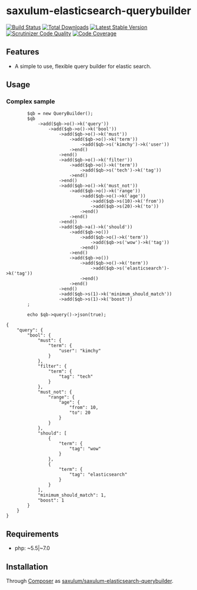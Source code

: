 # saxulum-elasticsearch-querybuilder

[![Build Status](https://api.travis-ci.org/saxulum/saxulum-elasticsearch-querybuilder.png?branch=master)](https://travis-ci.org/saxulum/saxulum-elasticsearch-querybuilder)
[![Total Downloads](https://poser.pugx.org/saxulum/saxulum-elasticsearch-querybuilder/downloads.png)](https://packagist.org/packages/saxulum/saxulum-elasticsearch-querybuilder)
[![Latest Stable Version](https://poser.pugx.org/saxulum/saxulum-elasticsearch-querybuilder/v/stable.png)](https://packagist.org/packages/saxulum/saxulum-elasticsearch-querybuilder)
[![Scrutinizer Code Quality](https://scrutinizer-ci.com/g/saxulum/saxulum-elasticsearch-querybuilder/badges/quality-score.png?b=master)](https://scrutinizer-ci.com/g/saxulum/saxulum-elasticsearch-querybuilder/?branch=master)
[![Code Coverage](https://scrutinizer-ci.com/g/saxulum/saxulum-elasticsearch-querybuilder/badges/coverage.png?b=master)](https://scrutinizer-ci.com/g/saxulum/saxulum-elasticsearch-querybuilder/?branch=master)

## Features

 * A simple to use, flexible query builder for elastic search.

## Usage

### Complex sample

```{.php}
        $qb = new QueryBuilder();
        $qb
            ->add($qb->o()->k('query'))
                ->add($qb->o()->k('bool'))
                    ->add($qb->o()->k('must'))
                        ->add($qb->o()->k('term'))
                            ->add($qb->s('kimchy')->k('user'))
                        ->end()
                    ->end()
                    ->add($qb->o()->k('filter'))
                        ->add($qb->o()->k('term'))
                            ->add($qb->s('tech')->k('tag'))
                        ->end()
                    ->end()
                    ->add($qb->o()->k('must_not'))
                        ->add($qb->o()->k('range'))
                            ->add($qb->o()->k('age'))
                                ->add($qb->s(10)->k('from'))
                                ->add($qb->s(20)->k('to'))
                            ->end()
                        ->end()
                    ->end()
                    ->add($qb->a()->k('should'))
                        ->add($qb->o())
                            ->add($qb->o()->k('term'))
                                ->add($qb->s('wow')->k('tag'))
                            ->end()
                        ->end()
                        ->add($qb->o())
                            ->add($qb->o()->k('term'))
                                ->add($qb->s('elasticsearch')->k('tag'))
                            ->end()
                        ->end()
                    ->end()
                    ->add($qb->s(1)->k('minimum_should_match'))
                    ->add($qb->s(1)->k('boost'))
        ;

        echo $qb->query()->json(true);
```

```{.json}
{
    "query": {
        "bool": {
            "must": {
                "term": {
                    "user": "kimchy"
                }
            },
            "filter": {
                "term": {
                    "tag": "tech"
                }
            },
            "must_not": {
                "range": {
                    "age": {
                        "from": 10,
                        "to": 20
                    }
                }
            },
            "should": [
                {
                    "term": {
                        "tag": "wow"
                    }
                },
                {
                    "term": {
                        "tag": "elasticsearch"
                    }
                }
            ],
            "minimum_should_match": 1,
            "boost": 1
        }
    }
}
```

## Requirements

 * php: ~5.5|~7.0

## Installation

Through [Composer](http://getcomposer.org) as [saxulum/saxulum-elasticsearch-querybuilder][1].

[1]: https://packagist.org/packages/saxulum/saxulum-elasticsearch-querybuilder
